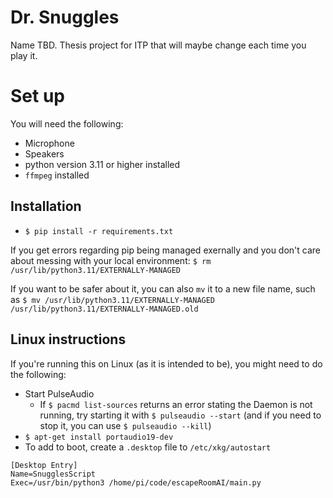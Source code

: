 # Dr. Snuggles

Name TBD. Thesis project for ITP that will maybe change each time you play it.

# Set up

You will need the following:
- Microphone
- Speakers
- python version 3.11 or higher installed
- `ffmpeg` installed

## Installation
- `$ pip install -r requirements.txt`


If you get errors regarding pip being managed exernally and you don't care about messing with your local environment:
`$ rm /usr/lib/python3.11/EXTERNALLY-MANAGED`

If you want to be safer about it, you can also `mv` it to a new file name, such as
`$ mv /usr/lib/python3.11/EXTERNALLY-MANAGED /usr/lib/python3.11/EXTERNALLY-MANAGED.old`

## Linux instructions
If you're running this on Linux (as it is intended to be), you might need to do the following:
- Start PulseAudio
    - If `$ pacmd list-sources` returns an error stating the Daemon is not running, try starting it with `$ pulseaudio --start` (and if you need to stop it, you can use `$ pulseaudio --kill`)
- `$ apt-get install portaudio19-dev `
- To add to boot, create a `.desktop` file to `/etc/xkg/autostart`
```
[Desktop Entry] 
Name=SnugglesScript 
Exec=/usr/bin/python3 /home/pi/code/escapeRoomAI/main.py 
```